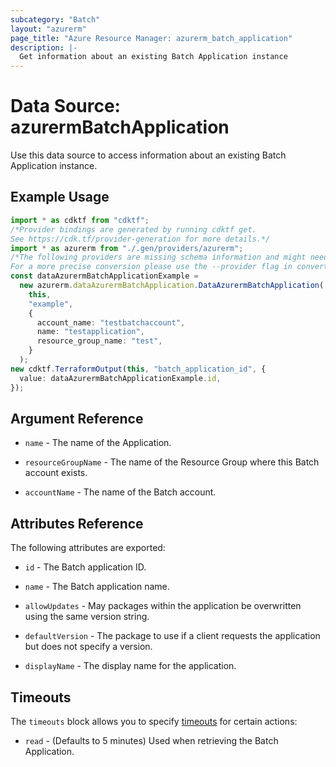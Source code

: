 ```yaml
---
subcategory: "Batch"
layout: "azurerm"
page_title: "Azure Resource Manager: azurerm_batch_application"
description: |-
  Get information about an existing Batch Application instance
---
```


# Data Source: azurermBatchApplication

Use this data source to access information about an existing Batch Application instance.

## Example Usage

```typescript
import * as cdktf from "cdktf";
/*Provider bindings are generated by running cdktf get.
See https://cdk.tf/provider-generation for more details.*/
import * as azurerm from "./.gen/providers/azurerm";
/*The following providers are missing schema information and might need manual adjustments to synthesize correctly: azurerm.
For a more precise conversion please use the --provider flag in convert.*/
const dataAzurermBatchApplicationExample =
  new azurerm.dataAzurermBatchApplication.DataAzurermBatchApplication(
    this,
    "example",
    {
      account_name: "testbatchaccount",
      name: "testapplication",
      resource_group_name: "test",
    }
  );
new cdktf.TerraformOutput(this, "batch_application_id", {
  value: dataAzurermBatchApplicationExample.id,
});

```

## Argument Reference

*   `name` - The name of the Application.

*   `resourceGroupName` - The name of the Resource Group where this Batch account exists.

*   `accountName` - The name of the Batch account.

## Attributes Reference

The following attributes are exported:

*   `id` - The Batch application ID.

*   `name` - The Batch application name.

*   `allowUpdates` - May packages within the application be overwritten using the same version string.

*   `defaultVersion` - The package to use if a client requests the application but does not specify a version.

*   `displayName` - The display name for the application.

## Timeouts

The `timeouts` block allows you to specify [timeouts](https://www.terraform.io/language/resources/syntax#operation-timeouts) for certain actions:

* `read` - (Defaults to 5 minutes) Used when retrieving the Batch Application.
